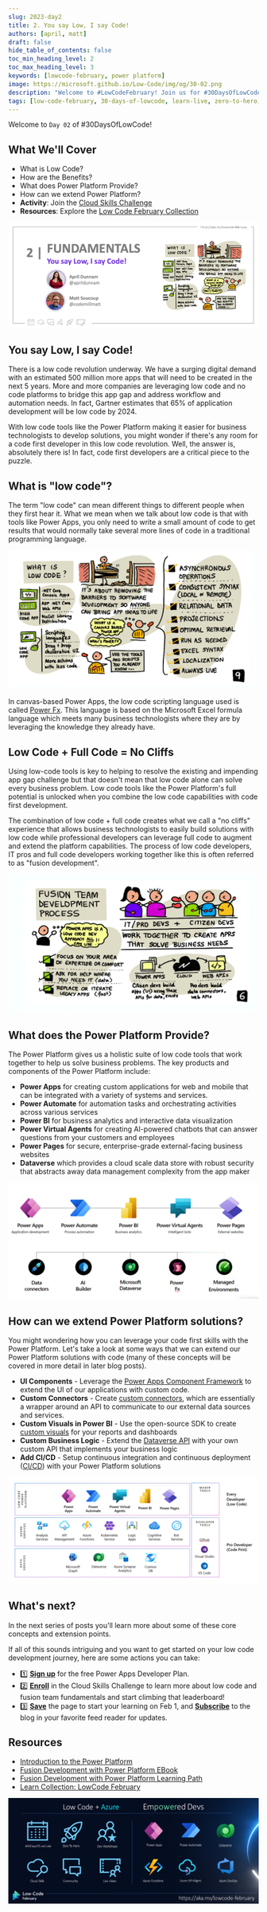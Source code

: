```yaml
---
slug: 2023-day2
title: 2. You say Low, I say Code!
authors: [april, matt]
draft: false
hide_table_of_contents: false
toc_min_heading_level: 2
toc_max_heading_level: 3
keywords: [lowcode-february, power platform]
image: https://microsoft.github.io/Low-Code/img/og/30-02.png
description: "Welcome to #LowCodeFebruary! Join us for #30DaysOfLowCode learning, skilling and discussions at https://aka.ms/lowcode-february. Today we talk about what Low Code means, and how Power Platform can help!" 
tags: [low-code-february, 30-days-of-lowcode, learn-live, zero-to-hero, ask-the-expert,fusion-teams, power-platform]
---
```


<head>
  <meta name="twitter:url" 
    content="https://microsoft.github.io/Low-Code/blog/2023-day2" />
  <meta name="twitter:title" 
    content="You say Low, I say Code!" />
  <meta name="twitter:description" 
    content="Welcome to #LowCodeFebruary! Join us for #30DaysOfLowCode learning, skilling and discussions at https://aka.ms/lowcode-february. Today we talk about what Low Code means, and how Power Platform can help!" />
  <meta name="twitter:image" 
    content="https://microsoft.github.io/Low-Code/img/og/30-02.png" />
  <meta name="twitter:card" content="summary_large_image" />
  <meta name="twitter:creator" 
    content="@aprildunnam" />
  <meta name="twitter:site" content="@AzureAdvocates" /> 
  <link rel="canonical" 
    href="https://microsoft.github.io/Low-Code/blog/2023-day2" />
</head>


Welcome to `Day 02` of #30DaysOfLowCode!


## What We'll Cover
 * What is Low Code?
 * How are the Benefits? 
 * What does Power Platform Provide?
 * How can we extend Power Platform?
 * **Activity**: Join the [Cloud Skills Challenge](https://aka.ms/lowcode-february/challenge)
 * **Resources**: Explore the [Low Code February Collection](https://aka.ms/lowcode-february/collection)

![You say Low, I say Code!](./../../../static/img/og/30-02.png)


## You say Low, I say Code!

There is a low code revolution underway. We have a surging digital demand with an estimated 500 million more apps that will need to be created in the next 5 years. More and more companies are leveraging low code and no code platforms to bridge this app gap and address workflow and automation needs. In fact, Gartner estimates that 65% of application development will be low code by 2024.

With low code tools like the Power Platform making it easier for business technologists to develop solutions, you might wonder if there's any room for a code first developer in this low code revolution. Well, the answer is, absolutely there is! In fact, code first developers are a critical piece to the puzzle.

## What is "low code"?

The term "low code" can mean different things to different people when they first hear it. What we mean when we talk about low code is that with tools like Power Apps, you only need to write a small amount of code to get results that would normally take several more lines of code in a traditional programming language.

![What is Low Code](./02_WhatIsLowCode.png)

In canvas-based Power Apps, the low code scripting language used is called [Power Fx](https://aka.ms/LearnPowerFx). This language is based on the Microsoft Excel formula language which meets many business technologists where they are by leveraging the knowledge they already have.

## Low Code + Full Code = No Cliffs

Using low-code tools is key to helping to resolve the existing and impending app gap challenge but that doesn't mean that low code alone can solve every business problem. Low code tools like the Power Platform's full potential is unlocked when you combine the low code capabilities with code first development.

The combination of low code + full code creates what we call a "no cliffs" experience that allows business technologists to easily build solutions with low code while professional developers can leverage full code to augment and extend the platform capabilities. The process of low code developers, IT pros and full code developers working together like this is often referred to as "fusion development".

![Fusion Development Process](./02_FusionDevProcess.png)

## What does the Power Platform Provide?

The Power Platform gives us a holistic suite of low code tools that work together to help us solve business problems. The key products and components of the Power Platform include:

* **Power Apps** for creating custom applications for web and mobile that can be integrated with a variety of systems and services.
* **Power Automate** for automation tasks and orchestrating activities across various services
* **Power BI** for business analytics and interactive data visualization
* **Power Virtual Agents** for creating AI-powered chatbots that can answer questions from your customers and employees
* **Power Pages** for secure, enterprise-grade external-facing business websites
* **Dataverse** which provides a cloud scale data store with robust security that abstracts away data management complexity from the app maker

![Power Platform Overview](./02_PowerPlatformOverview.png)

## How can we extend Power Platform solutions?

You might wondering how you can leverage your code first skills with the Power Platform. Let's take a look at some ways that we can extend our Power Platform solutions with code (many of these concepts will be covered in more detail in later blog posts).

* **UI Components** - Leverage the [Power Apps Component Framework](https://aka.ms/LowCodePCF) to extend the UI of our applications with custom code.
* **Custom Connectors** - Create [custom connectors](https://aka.ms/LowCodeCustomConnectors), which are essentially a wrapper around an API to communicate to our external data sources and services.
* **Custom Visuals in Power BI** - Use the open-source SDK to create [custom visuals](https://aka.ms/LowCodeCustomVisuals) for your reports and dashboards
* **Custom Business Logic** - Extend the [Dataverse API](https://aka.ms/LowCodeDataverseAPI) with your own custom API that implements your business logic
* **Add CI/CD** - Setup continuous integration and continuous deployment ([CI/CD](https://aka.ms/LowCodeALM)) with your Power Platform solutions

![Power Platform Pro Dev extensions](./02_Extend.png)

## What's next?

In the next series of posts you'll learn more about some of these core concepts and extension points. 

If all of this sounds intriguing and you want to get started on your low code development journey, here are some actions you can take:

* 1️⃣ [**Sign up**](https://aka.ms/lowcode-february/devplan) for the free Power Apps Developer Plan.
* 2️⃣ [**Enroll**](https://aka.ms/lowcode-february/challenge) in the Cloud Skills Challenge to learn more about low code and fusion team fundamentals and start climbing that leaderboard!
* 3️⃣ [**Save**](http://aka.ms/lowcode-february) the page to start your learning on Feb 1, and [**Subscribe**](https://microsoft.github.io/Low-Code/blog/rss.xml) to the blog in your favorite feed reader for updates.

## Resources
* [Introduction to the Power Platform](https://learn.microsoft.com/training/modules/introduction-power-platform//?WT.mc_id=power-82212-apdunnam)
* [Fusion Development with Power Platform EBook](https://learn.microsoft.com/power-apps/guidance/fusion-dev-ebook/?WT.mc_id=power-82212-apdunnam)
* [Fusion Development with Power Platform Learning Path](https://learn.microsoft.com/training/paths/transform-business-applications-with-fusion-development/?WT.mc_id=power-82212-apdunnam)
* [Learn Collection: LowCode February](https://aka.ms/lowcode-february/collection)

![Campaign Banner](./../../../static/img/og/30-banner.png)